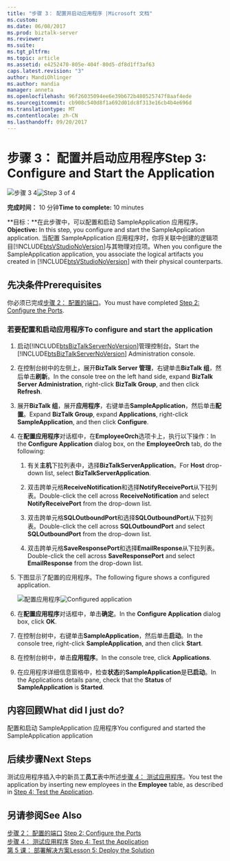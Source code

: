 ```yaml
---
title: "步骤 3： 配置并启动应用程序 |Microsoft 文档"
ms.custom: 
ms.date: 06/08/2017
ms.prod: biztalk-server
ms.reviewer: 
ms.suite: 
ms.tgt_pltfrm: 
ms.topic: article
ms.assetid: e4252470-805e-404f-80d5-df8d1ff3af63
caps.latest.revision: "3"
author: MandiOhlinger
ms.author: mandia
manager: anneta
ms.openlocfilehash: 96f26035094ee6e39b672b480525747f8aaf4ede
ms.sourcegitcommit: cb908c540d8f1a692d01dc8f313e16cb4b4e696d
ms.translationtype: MT
ms.contentlocale: zh-CN
ms.lasthandoff: 09/20/2017
---
```

# <a name="step-3-configure-and-start-the-application"></a><span data-ttu-id="01cfb-102">步骤 3： 配置并启动应用程序</span><span class="sxs-lookup"><span data-stu-id="01cfb-102">Step 3: Configure and Start the Application</span></span>
<span data-ttu-id="01cfb-103">![步骤 3 4](../../adapters-and-accelerators/adapter-oracle-ebs/media/step-3of4.gif "Step_3of4")</span><span class="sxs-lookup"><span data-stu-id="01cfb-103">![Step 3 of 4](../../adapters-and-accelerators/adapter-oracle-ebs/media/step-3of4.gif "Step_3of4")</span></span>  
  
 <span data-ttu-id="01cfb-104">**完成时间：** 10 分钟</span><span class="sxs-lookup"><span data-stu-id="01cfb-104">**Time to complete:** 10 minutes</span></span>  
  
 <span data-ttu-id="01cfb-105">**目标：**在此步骤中，可以配置和启动 SampleApplication 应用程序。</span><span class="sxs-lookup"><span data-stu-id="01cfb-105">**Objective:** In this step, you configure and start the SampleApplication application.</span></span> <span data-ttu-id="01cfb-106">当配置 SampleApplication 应用程序时，你将关联中创建的逻辑项目[!INCLUDE[btsVStudioNoVersion](../../includes/btsvstudionoversion-md.md)]与其物理对应项。</span><span class="sxs-lookup"><span data-stu-id="01cfb-106">When you configure the SampleApplication application, you associate the logical artifacts you created in [!INCLUDE[btsVStudioNoVersion](../../includes/btsvstudionoversion-md.md)] with their physical counterparts.</span></span>  
  
## <a name="prerequisites"></a><span data-ttu-id="01cfb-107">先决条件</span><span class="sxs-lookup"><span data-stu-id="01cfb-107">Prerequisites</span></span>  
 <span data-ttu-id="01cfb-108">你必须已完成[步骤 2： 配置的端口](../../adapters-and-accelerators/adapter-sql/step-2-configure-the-ports.md)。</span><span class="sxs-lookup"><span data-stu-id="01cfb-108">You must have completed [Step 2: Configure the Ports](../../adapters-and-accelerators/adapter-sql/step-2-configure-the-ports.md).</span></span>  
  
### <a name="to-configure-and-start-the-application"></a><span data-ttu-id="01cfb-109">若要配置和启动应用程序</span><span class="sxs-lookup"><span data-stu-id="01cfb-109">To configure and start the application</span></span>  
  
1.  <span data-ttu-id="01cfb-110">启动[!INCLUDE[btsBizTalkServerNoVersion](../../includes/btsbiztalkservernoversion-md.md)]管理控制台。</span><span class="sxs-lookup"><span data-stu-id="01cfb-110">Start the [!INCLUDE[btsBizTalkServerNoVersion](../../includes/btsbiztalkservernoversion-md.md)] Administration console.</span></span>  
  
2.  <span data-ttu-id="01cfb-111">在控制台树中的左侧上，展开**BizTalk Server 管理**，右键单击**BizTalk 组**，然后单击**刷新**。</span><span class="sxs-lookup"><span data-stu-id="01cfb-111">In the console tree on the left hand side, expand **BizTalk Server Administration**, right-click **BizTalk Group**, and then click **Refresh**.</span></span>  
  
3.  <span data-ttu-id="01cfb-112">展开**BizTalk 组**，展开**应用程序**，右键单击**SampleApplication**，然后单击**配置**。</span><span class="sxs-lookup"><span data-stu-id="01cfb-112">Expand **BizTalk Group**, expand **Applications**, right-click **SampleApplication**, and then click **Configure**.</span></span>  
  
4.  <span data-ttu-id="01cfb-113">在**配置应用程序**对话框中，在**EmployeeOrch**选项卡上，执行以下操作：</span><span class="sxs-lookup"><span data-stu-id="01cfb-113">In the **Configure Application** dialog box, on the **EmployeeOrch** tab, do the following:</span></span>  
  
    1.  <span data-ttu-id="01cfb-114">有关**主机**下拉列表中，选择**BizTalkServerApplication**。</span><span class="sxs-lookup"><span data-stu-id="01cfb-114">For **Host** drop-down list, select **BizTalkServerApplication**.</span></span>  
  
    2.  <span data-ttu-id="01cfb-115">双击跨单元格**ReceiveNotification**和选择**NotifyReceivePort**从下拉列表。</span><span class="sxs-lookup"><span data-stu-id="01cfb-115">Double-click the cell across **ReceiveNotification** and select **NotifyReceivePort** from the drop-down list.</span></span>  
  
    3.  <span data-ttu-id="01cfb-116">双击跨单元格**SQLOutboundPort**和选择**SQLOutboundPort**从下拉列表。</span><span class="sxs-lookup"><span data-stu-id="01cfb-116">Double-click the cell across **SQLOutboundPort** and select **SQLOutboundPort** from the drop-down list.</span></span>  
  
    4.  <span data-ttu-id="01cfb-117">双击跨单元格**SaveResponsePort**和选择**EmailResponse**从下拉列表。</span><span class="sxs-lookup"><span data-stu-id="01cfb-117">Double-click the cell across **SaveResponsePort** and select **EmailResponse** from the drop-down list.</span></span>  
  
5.  <span data-ttu-id="01cfb-118">下图显示了配置的应用程序。</span><span class="sxs-lookup"><span data-stu-id="01cfb-118">The following figure shows a configured application.</span></span>  
  
     <span data-ttu-id="01cfb-119">![配置应用程序](../../adapters-and-accelerators/adapter-sql/media/sql-adap-tut-011-configure-app.gif "sql_adap_tut_011_configure_app")</span><span class="sxs-lookup"><span data-stu-id="01cfb-119">![Configured application](../../adapters-and-accelerators/adapter-sql/media/sql-adap-tut-011-configure-app.gif "sql_adap_tut_011_configure_app")</span></span>  
  
6.  <span data-ttu-id="01cfb-120">在**配置应用程序**对话框中，单击**确定**。</span><span class="sxs-lookup"><span data-stu-id="01cfb-120">In the **Configure Application** dialog box, click **OK**.</span></span>  
  
7.  <span data-ttu-id="01cfb-121">在控制台树中，右键单击**SampleApplication**，然后单击**启动**。</span><span class="sxs-lookup"><span data-stu-id="01cfb-121">In the console tree, right-click **SampleApplication**, and then click **Start**.</span></span>  
  
8.  <span data-ttu-id="01cfb-122">在控制台树中，单击**应用程序**。</span><span class="sxs-lookup"><span data-stu-id="01cfb-122">In the console tree, click **Applications**.</span></span>  
  
9. <span data-ttu-id="01cfb-123">在应用程序详细信息窗格中，检查**状态**的**SampleApplication**是**已启动**。</span><span class="sxs-lookup"><span data-stu-id="01cfb-123">In the Applications details pane, check that the **Status** of **SampleApplication** is **Started**.</span></span>  
  
## <a name="what-did-i-just-do"></a><span data-ttu-id="01cfb-124">内容回顾</span><span class="sxs-lookup"><span data-stu-id="01cfb-124">What did I just do?</span></span>  
 <span data-ttu-id="01cfb-125">配置和启动 SampleApplication 应用程序</span><span class="sxs-lookup"><span data-stu-id="01cfb-125">You configured and started the SampleApplication application</span></span>  
  
## <a name="next-steps"></a><span data-ttu-id="01cfb-126">后续步骤</span><span class="sxs-lookup"><span data-stu-id="01cfb-126">Next Steps</span></span>  
 <span data-ttu-id="01cfb-127">测试应用程序插入中的新员工**员工**表中所述[步骤 4： 测试应用程序](../../adapters-and-accelerators/adapter-sql/step-4-test-the-application.md)。</span><span class="sxs-lookup"><span data-stu-id="01cfb-127">You test the application by inserting new employees in the **Employee** table, as described in [Step 4: Test the Application](../../adapters-and-accelerators/adapter-sql/step-4-test-the-application.md).</span></span>  
  
## <a name="see-also"></a><span data-ttu-id="01cfb-128">另请参阅</span><span class="sxs-lookup"><span data-stu-id="01cfb-128">See Also</span></span>  
 <span data-ttu-id="01cfb-129">[步骤 2： 配置的端口](../../adapters-and-accelerators/adapter-sql/step-2-configure-the-ports.md) </span><span class="sxs-lookup"><span data-stu-id="01cfb-129">[Step 2: Configure the Ports](../../adapters-and-accelerators/adapter-sql/step-2-configure-the-ports.md) </span></span>  
 <span data-ttu-id="01cfb-130">[步骤 4： 测试应用程序](../../adapters-and-accelerators/adapter-sql/step-4-test-the-application.md) </span><span class="sxs-lookup"><span data-stu-id="01cfb-130">[Step 4: Test the Application](../../adapters-and-accelerators/adapter-sql/step-4-test-the-application.md) </span></span>  
 [<span data-ttu-id="01cfb-131">第 5 课： 部署解决方案</span><span class="sxs-lookup"><span data-stu-id="01cfb-131">Lesson 5: Deploy the Solution</span></span>](../../adapters-and-accelerators/adapter-sql/lesson-5-deploy-the-solution.md)